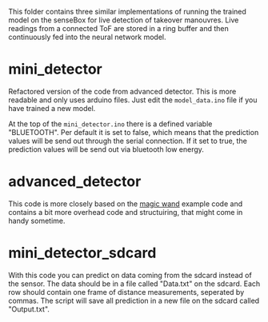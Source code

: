 This folder contains three similar implementations of running the trained model on the senseBox for live detection of takeover manouvres. Live readings from a connected ToF are stored in a ring buffer and then continuously fed into the neural network model.

# mini_detector
Refactored version of the code from advanced detector. This is more readable and only uses arduino files. Just edit the `model_data.ino` file if you have trained a new model.

At the top of the `mini_detector.ino` there is a defined variable "BLUETOOTH". Per default it is set to false, which means that the prediction values will be send out through the serial connection. If it set to true, the prediction values will be send out via bluetooth low energy.

# advanced_detector
This code is more closely based on the [magic wand](https://github.com/petewarden/magic_wand) example code and contains a bit more overhead code and structuiring, that might come in handy sometime.

# mini_detector_sdcard
With this code you can predict on data coming from the sdcard instead of the sensor. The data should be in a file called "Data.txt" on the sdcard. Each row should contain one frame of distance measurements, seperated by commas. The script will save all prediction in a new file on the sdcard called "Output.txt".
